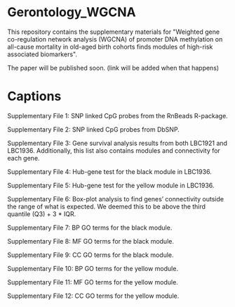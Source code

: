 # Gerontology_WGCNA
This repository contains the supplementary materials for "Weighted gene co-regulation network analysis (WGCNA) of promoter DNA methylation on all-cause mortality in old-aged birth cohorts finds modules of high-risk associated biomarkers".

The paper will be published soon. (link will be added when that happens)

# Captions
Supplementary File 1: SNP linked CpG probes from the RnBeads R-package.

Supplementary File 2: SNP linked CpG probes from DbSNP.

Supplementary File 3: Gene survival analysis results from both LBC1921 and LBC1936. Additionally, this list also contains modules and connectivity for each gene.

Supplementary File 4: Hub-gene test for the black module in LBC1936.

Supplementary File 5: Hub-gene test for the yellow module in LBC1936.

Supplementary File 6: Box-plot analysis to find genes’ connectivity outside the range of what is expected. We deemed this to be above the third quantile (Q3) + 3 * IQR.

Supplementary File 7: BP GO terms for the black module.

Supplementary File 8: MF GO terms for the black module.

Supplementary File 9: CC GO terms for the black module.

Supplementary File 10: BP GO terms for the yellow module.

Supplementary File 11: MF GO terms for the yellow module.

Supplementary File 12: CC GO terms for the yellow module.
